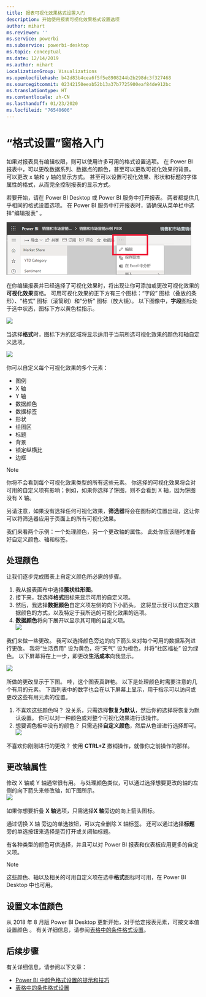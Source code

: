 ```yaml
---
title: 报表可视化效果格式设置入门
description: 开始使用报表可视化效果格式设置选项
author: mihart
ms.reviewer: ''
ms.service: powerbi
ms.subservice: powerbi-desktop
ms.topic: conceptual
ms.date: 12/14/2019
ms.author: mihart
LocalizationGroup: Visualizations
ms.openlocfilehash: b42d83b4cea6f5f5e8908244b2b298dc3f327468
ms.sourcegitcommit: 02342150eeab52b13a37b7725900eaf84de912bc
ms.translationtype: HT
ms.contentlocale: zh-CN
ms.lasthandoff: 01/23/2020
ms.locfileid: "76540606"
---
```

# <a name="getting-started-with-the-formatting-pane"></a>“格式设置”窗格入门
如果对报表具有编辑权限，则可以使用许多可用的格式设置选项。 在 Power BI  报表中，可以更改数据系列、数据点的颜色，甚至可以更改可视化效果的背景。 可以更改 x 轴和 y 轴的显示方式。 甚至可以设置可视化效果、形状和标题的字体属性的格式，从而完全控制报表的显示方式。

若要开始，请在 Power BI Desktop 或 Power BI 服务中打开报表。 两者都提供几乎相同的格式设置选项。 在 Power BI 服务中打开报表时，请确保从菜单栏中选择“编辑报表”  。  

![显示“编辑”选项的菜单栏](media/service-getting-started-with-color-formatting-and-axis-properties/power-bi-edit.png)

在你编辑报表并已经选择了可视化效果时，将出现让你可添加或更改可视化效果的**可视化效果**窗格。 可用可视化效果的正下方有三个图标：“字段”  图标（叠放的条形）、“格式”  图标（滚筒刷）和“分析”  图标（放大镜）。 以下图像中，**字段**图标处于选中状态，图标下方以黄色栏指示。

![](media/service-getting-started-with-color-formatting-and-axis-properties/gettingstartedcolor_2a.png)

当选择**格式**时，图标下方的区域将显示适用于当前所选可视化效果的颜色和轴自定义选项。  

![](media/service-getting-started-with-color-formatting-and-axis-properties/gettingstartedcolor_3a.png)

你可以自定义每个可视化效果的多个元素：

* 图例
* X 轴
* Y 轴
* 数据颜色
* 数据标签
* 形状
* 绘图区
* 标题
* 背景
* 锁定纵横比
* 边框

> [!NOTE]
>  
> 你将不会看到每个可视化效果类型的所有这些元素。 你选择的可视化效果将会对可用的自定义项有影响；例如，如果你选择了饼图，则不会看到 X 轴，因为饼图没有 X 轴。

另请注意，如果没有选择任何可视化效果，**筛选器**将会在图标的位置出现，这让你可以将筛选器应用于页面上的所有可视化效果。

我们来看两个示例：一个处理颜色，另一个更改轴的属性。 此处你应该随时准备好自定义颜色、轴和标签。

## <a name="working-with-colors"></a>处理颜色

让我们逐步完成图表上自定义颜色所必需的步骤。

1. 我从报表画布中选择**簇状柱形图**。
2. 接下来，我选择**格式**图标来显示可用的自定义项。
3. 然后，我选择**数据颜色**自定义项左侧的向下小箭头。 这将显示我可以自定义数据颜色的方式，以及特定于我所选的可视化效果的选项。
4. **数据颜色**将向下展开以显示其可用的自定义项。  
   ![](media/service-getting-started-with-color-formatting-and-axis-properties/gettingstartedcolor_4a.png)

我们来做一些更改。 我可以选择颜色旁边的向下箭头来对每个可用的数据系列进行更改。 我将“生活费用”  设为黄色，将“天气”  设为橙色，并将“社区福祉”  设为绿色。 以下屏幕将在上一步，即更改**生活成本**向我显示。  

![](media/service-getting-started-with-color-formatting-and-axis-properties/gettingstartedcolor_5a.png)

所做的更改显示于下图。 哇，这个图表真鲜艳。 以下是处理颜色时需要注意的几个有用的元素。 下面列表中的数字也会在以下屏幕上显示，用于指示可以访问或更改这些有用元素的位置。

1. 不喜欢这些颜色吗？ 没关系，只需选择**恢复为默认**，然后你的选择将恢复为默认设置。 你可以对一种颜色或对整个可视化效果进行该操作。
2. 想要调色板中没有的颜色？ 只需选择**自定义颜色**，然后从色谱进行选择即可。  
   ![](media/service-getting-started-with-color-formatting-and-axis-properties/gettingstartedcolor_6a.png)

不喜欢你刚刚进行的更改？ 使用 **CTRL+Z** 撤销操作，就像你之前操作的那样。

## <a name="changing-axis-properties"></a>更改轴属性

修改 X 轴或 Y 轴通常很有用。 与处理颜色类似，可以通过选择想要更改的轴的左侧的向下箭头来修改轴，如下图所示。  
![](media/service-getting-started-with-color-formatting-and-axis-properties/gettingstartedcolor_7a.png)

如果你想要折叠 **X 轴**选项，只需选择**X 轴**旁边的向上箭头图标。

通过切换 X 轴  旁边的单选按钮，可以完全删除 X 轴标签。 还可以通过选择**标题**旁的单选按钮来选择是否打开或关闭轴标题。  

有各种类型的颜色可供选择，并且可以对 Power BI 报表和仪表板应用更多的自定义项。

> [!NOTE]
>  
> 这些颜色、轴以及相关的可用自定义项在选中**格式**图标时可用，在 Power BI Desktop 中也可用。

## <a name="setting-color-from-text-values"></a>设置文本值颜色

从 2018 年 8 月版 Power BI Desktop 更新开始，对于给定报表元素，可按文本值设置颜色  。 有关详细信息，请参阅[表格中的条件格式设置](../desktop-conditional-table-formatting.md)。


## <a name="next-steps"></a>后续步骤
有关详细信息，请参阅以下文章：  

* [Power BI 中颜色格式设置的提示和技巧](service-tips-and-tricks-for-color-formatting.md)  
* [表格中的条件格式设置](../desktop-conditional-table-formatting.md)

